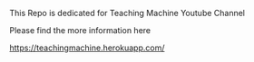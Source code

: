 This Repo is dedicated for Teaching Machine Youtube Channel

Please find the more information here 

https://teachingmachine.herokuapp.com/
